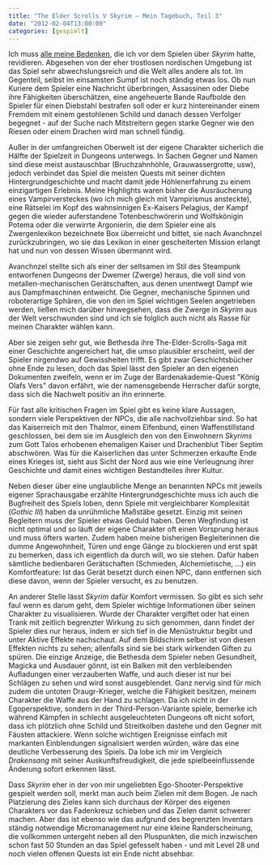 ```yaml
---
title: "The Elder Scrolls V Skyrim – Mein Tagebuch, Teil 3"
date: "2012-02-04T13:00:00"
categories: [gespielt]
---
```


Ich muss [alle meine Bedenken](/2011/12/26/the-elder-scrolls-v-skyrim-mein-tagebuch-teil-1/), die ich vor dem Spielen über *Skyrim* hatte, revidieren. Abgesehen von der eher trostlosen nordischen Umgebung ist das Spiel sehr abwechslungsreich und die Welt alles andere als tot. Im Gegenteil, selbst im einsamsten Sumpf ist noch ständig etwas los. Ob nun Kuriere dem Spieler eine Nachricht überbringen, Assassinen oder Diebe ihre Fähigkeiten überschätzen, eine angeheuerte Bande Raufbolde den Spieler für einen Diebstahl bestrafen soll oder er kurz hintereinander einem Fremdem mit einem gestohlenen Schild und danach dessen Verfolger begegnet - auf der Suche nach Mitstreitern gegen starke Gegner wie den Riesen oder einem Drachen wird man schnell fündig.

Außer in der umfangreichen Oberwelt ist der eigene Charakter sicherlich die Hälfte der Spielzeit in Dungeons unterwegs. In Sachen Gegner und Namen sind diese meist austauschbar (Bruchzahnhöhle, Grauwassergrotte, usw), jedoch verbindet das Spiel die meisten Quests mit seiner dichten Hintergrundgeschichte und macht damit jede Höhlenerfahrung zu einem einzigartigen Erlebnis. Meine Highlights waren bisher die Ausräucherung eines Vampirversteckes (wo ich mich gleich mit Vampirismus ansteckte), eine Rätselei im Kopf des wahnsinnigen Ex-Kaisers Pelagius, der Kampf gegen die wieder auferstandene Totenbeschwörerin und Wolfskönigin Potema oder die verwirrte Argonierin, die dem Spieler eine als Zwergenlexikon bezeichnete Box überreicht und bittet, sie nach Avanchnzel zurückzubringen, wo sie das Lexikon in einer gescheiterten Mission erlangt hat und nun von dessen Wissen übermannt wird.

Avanchnzel stellte sich als einer der seltsamen im Stil des Steampunk entworfenen Dungeons der Dwemer (Zwerge) heraus, die voll sind von metallen-mechanischen Gerätschaften, aus denen unentwegt Dampf wie aus Dampfmaschinen entweicht. Die Gegner, mechanische Spinnen und roboterartige Sphären, die von den im Spiel wichtigen Seelen angetrieben werden, ließen mich darüber hinwegsehen, dass die Zwerge in *Skyrim* aus der Welt verschwunden sind und ich sie folglich auch nicht als Rasse für meinen Charakter wählen kann.

Aber sie zeigen sehr gut, wie Bethesda ihre The-Elder-Scrolls-Saga mit einer Geschichte angereichert hat, die umso plausibler erscheint, weil der Spieler nirgendwo auf Gewissheiten trifft. Es gibt zwar Geschichtsbücher ohne Ende zu lesen, doch das Spiel lässt den Spieler an den eigenen Dokumenten zweifeln, wenn er im Zuge der Bardenakademie-Quest "König Olafs Vers" davon erfährt, wie der namensgebende Herrscher dafür sorgte, dass sich die Nachwelt positiv an ihn erinnerte.

Für fast alle kritischen Fragen im Spiel gibt es keine klare Aussagen, sondern viele Perspektiven der NPCs, die alle nachvollziehbar sind. So hat das Kaiserreich mit den Thalmor, einem Elfenbund, einen Waffenstillstand geschlossen, bei dem sie im Ausgleich den von den Einwohnern *Skyrims* zum Gott Talos erhobenen ehemaligen Kaiser und Drachenblut Tiber Septim abschwören. Was für die Kaiserlichen das unter Schmerzen erkaufte Ende eines Krieges ist, sieht aus Sicht der Nord aus wie eine Verleugnung ihrer Geschichte und damit eines wichtigen Bestandteiles ihrer Kultur.

Neben dieser über eine unglaubliche Menge an benannten NPCs mit jeweils eigener Sprachausgabe erzählte Hintergrundgeschichte muss ich auch die Bugfreiheit des Spiels loben, denn Spiele mit vergleichbarer Komplexität (*Gothic III*) haben da unrühmliche Maßstäbe gesetzt. Einzig mit seinen Begleitern muss der Spieler etwas Geduld haben. Deren Wegfindung ist nicht optimal und so läuft der eigene Charakter oft einen Vorsprung heraus und muss öfters warten. Zudem haben meine bisherigen Begleiterinnen die dumme Angewohnheit, Türen und enge Gänge zu blockieren und erst spät zu bemerken, dass ich eigentlich da durch will, wo sie stehen. Dafür haben sämtliche bedienbaren Gerätschaften (Schmieden, Alchemietische, ...) ein Komfortfeature: Ist das Gerät besetzt durch einen NPC, dann entfernen sich diese davon, wenn der Spieler versucht, es zu benutzen.

An anderer Stelle lässt *Skyrim* dafür Komfort vermissen. So gibt es sich sehr faul wenn es darum geht, dem Spieler wichtige Informationen über seinen Charakter zu visualisieren. Wurde der Charakter vergiftet oder hat einen Trank mit zeitlich begrenzter Wirkung zu sich genommen, dann findet der Spieler dies nur heraus, indem er sich tief in die Menüstruktur begibt und unter Aktive Effekte nachschaut. Auf dem Bildschirm selber ist von diesen Effekten nichts zu sehen; allenfalls sind sie bei stark wirkenden Giften zu spüren. Die einzige Anzeige, die Bethesda dem Spieler neben Gesundheit, Magicka und Ausdauer gönnt, ist ein Balken mit den verbleibenden Aufladungen einer verzauberten Waffe, und auch dieser ist nur bei Schlägen zu sehen und wird sonst ausgeblendet. Ganz nervig sind für mich zudem die untoten Draugr-Krieger, welche die Fähigkeit besitzen, meinem Charakter die Waffe aus der Hand zu schlagen. Da ich nicht in der Egoperspektive, sondern in der Third-Person-Variante spiele, bemerke ich während Kämpfen in schlecht ausgeleuchteten Dungeons oft nicht sofort, dass ich plötzlich ohne Schild und Streitkolben dastehe und den Gegner mit Fäusten attackiere. Wenn solche wichtigen Ereignisse einfach mit markanten Einblendungen signalisiert werden würden, wäre das eine deutliche Verbesserung des Spiels. Da lobe ich mir im Vergleich *Drakensang* mit seiner Auskunftsfreudigkeit, die jede spielbeeinflussende Änderung sofort erkennen lässt.

Dass *Skyrim* eher in der von mir ungeliebten Ego-Shooter-Perspektive gespielt werden soll, merkt man auch beim Zielen mit dem Bogen. Je nach Platzierung des Zieles kann sich durchaus der Körper des eigenen Charakters vor das Fadenkreuz schieben und das Zielen damit schwerer machen. Aber das ist ebenso wie das aufgrund des begrenzten Inventars ständig notwendige Micromanagement nur eine kleine Randerscheinung, die vollkommen untergeht neben all den Pluspunkten, die mich inzwischen schon fast 50 Stunden an das Spiel gefesselt haben - und mit Level 28 und noch vielen offenen Quests ist ein Ende nicht absehbar.
